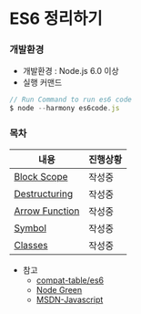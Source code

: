 # ES6 정리하기
### 개발환경
* 개발환경 : Node.js 6.0 이상
* 실행 커맨드
``` javascript
// Run Command to run es6 code
$ node --harmony es6code.js
```

### 목차
| 내용 | 진행상황 |
|--|--|
| [Block Scope](http://google.com)      | 작성중 |
| [Destructuring](http://google.com)    | 작성중 |
| [Arrow Function](http://google.com)  | 작성중 |
| [Symbol](http://google.com)             | 작성중 |
| [Classes](http://google.com)             | 작성중 |

* 참고
  * [compat-table/es6](http://kangax.github.io/compat-table/es6/)
  * [Node Green](http://http://node.green/)
  * [MSDN-Javascript](https://developer.mozilla.org/ko/docs/Web/JavaScript)
